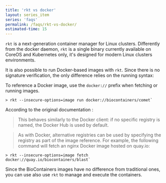 ```yaml
---
title: 'rkt vs docker'
layout: series_item
series: 'faqs'
permalink: /faqs/rkt-vs-docker/
estimated-time: 15
---
```



`rkt` is a next-generation container manager for Linux clusters. Differently from the docker daemon, `rkt` is a single binary currently available on CoreOS and Kubernetes only, it's designed for modern Linux clusters environments.

It is also possible to run Docker-based images with `rkt`. Since there is no signature verification, the only difference relies on the running syntax:

To reference a Docker image, use the `docker://` prefix when fetching or running images.

~~~
> rkt --insecure-options=image run docker://biocontainers/comet`
~~~

According to the original documentation :

> This behaves similarly to the Docker client: if no specific registry is named, the Docker Hub is used by default.

> As with Docker, alternative registries can be used by specifying the registry as part of the image reference. For example, the following command will fetch an nginx Docker image hosted on quay.io:

~~~
> rkt --insecure-options=image fetch docker://quay.io/biocontainers/blast`
~~~

Since the BioContainers images have no difference from traditional ones, you can use also use `rkt` to manage and execute the containers.
